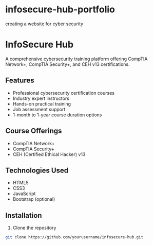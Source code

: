 # infosecure-hub-portfolio
creating a website for cyber security 
# InfoSecure Hub

A comprehensive cybersecurity training platform offering CompTIA Network+, CompTIA Security+, and CEH v13 certifications.

## Features

- Professional cybersecurity certification courses
- Industry expert instructors
- Hands-on practical training
- Job assessment support
- 1-month to 1-year course duration options

## Course Offerings

- CompTIA Network+
- CompTIA Security+
- CEH (Certified Ethical Hacker) v13

## Technologies Used

- HTML5
- CSS3
- JavaScript
- Bootstrap (optional)

## Installation

1. Clone the repository
```bash
git clone https://github.com/yourusername/infosecure-hub.git
